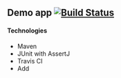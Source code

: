 ## Demo app [![Build Status](https://travis-ci.org/shadoq/maventest.svg?branch=master)](https://travis-ci.org/shadoq/maventest)

#### Technologies 

- Maven
- JUnit with AssertJ
- Travis CI
- Add
